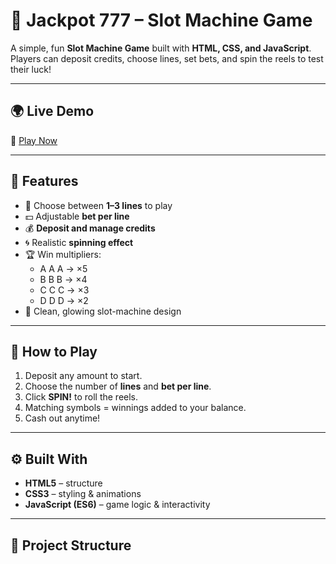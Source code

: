 # 🎰 Jackpot 777 – Slot Machine Game

A simple, fun **Slot Machine Game** built with **HTML, CSS, and JavaScript**.  
Players can deposit credits, choose lines, set bets, and spin the reels to test their luck!

---

## 🌍 Live Demo
🔗 [Play Now]( https://bernard-24.github.io/slot-machine/)

---

## 🧩 Features
- 🎯 Choose between **1–3 lines** to play  
- 💵 Adjustable **bet per line**  
- 💰 **Deposit and manage credits**  
- 🌀 Realistic **spinning effect**  
- 🏆 Win multipliers:
  - A A A → ×5  
  - B B B → ×4  
  - C C C → ×3  
  - D D D → ×2  
- 🎨 Clean, glowing slot-machine design

---

## 🧠 How to Play
1. Deposit any amount to start.  
2. Choose the number of **lines** and **bet per line**.  
3. Click **SPIN!** to roll the reels.  
4. Matching symbols = winnings added to your balance.  
5. Cash out anytime!

---

## ⚙️ Built With
- **HTML5** – structure  
- **CSS3** – styling & animations  
- **JavaScript (ES6)** – game logic & interactivity  

---

## 📁 Project Structure

